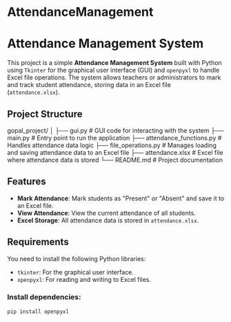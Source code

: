 # AttendanceManagement
# Attendance Management System

This project is a simple **Attendance Management System** built with Python using `Tkinter` for the graphical user interface (GUI) and `openpyxl` to handle Excel file operations. The system allows teachers or administrators to mark and track student attendance, storing data in an Excel file (`attendance.xlsx`).

## Project Structure

gopal_project/ │
├── gui.py # GUI code for interacting with the system 
├── main.py # Entry point to run the application 
├── attendance_functions.py # Handles attendance data logic 
├── file_operations.py # Manages loading and saving attendance data to an Excel file 
├── attendance.xlsx # Excel file where attendance data is stored 
└── README.md # Project documentation

## Features

- **Mark Attendance**: Mark students as "Present" or "Absent" and save it to an Excel file.
- **View Attendance**: View the current attendance of all students.
- **Excel Storage**: All attendance data is stored in `attendance.xlsx`.

## Requirements

You need to install the following Python libraries:

- `tkinter`: For the graphical user interface.
- `openpyxl`: For reading and writing to Excel files.

### Install dependencies:

```bash
pip install openpyxl
